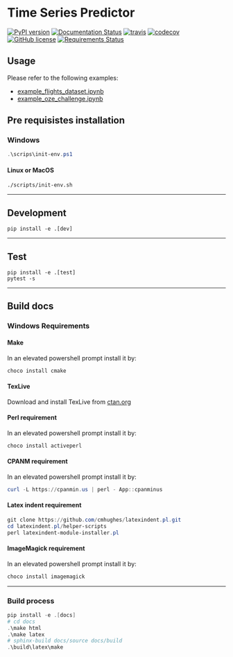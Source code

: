# Time Series Predictor

[![PyPI version](https://badge.fury.io/py/time-series-predictor.svg)](https://badge.fury.io/py/time-series-predictor) [![Documentation Status](https://readthedocs.org/projects/time-series-predictor/badge/?version=latest)](https://time-series-predictor.readthedocs.io/en/latest/?badge=latest) [![travis](https://app.travis-ci.com/krypton-unite/time_series_predictor.svg?branch=master)](https://app.travis-ci.com/github/krypton-unite/time_series_predictor) [![codecov](https://codecov.io/gh/krypton-unite/time_series_predictor/branch/master/graph/badge.svg)](https://codecov.io/gh/krypton-unite/time_series_predictor) [![GitHub license](https://img.shields.io/github/license/krypton-unite/time_series_predictor)](https://github.com/krypton-unite/time_series_predictor) [![Requirements Status](https://requires.io/github/krypton-unite/time_series_predictor/requirements.svg?branch=master)](https://requires.io/github/krypton-unite/time_series_predictor/requirements/?branch=master)

## Usage

Please refer to the following examples:

- [example_flights_dataset.ipynb](https://time-series-predictor.readthedocs.io/en/latest/notebooks/example_flights_dataset.html)
- [example_oze_challenge.ipynb](https://time-series-predictor.readthedocs.io/en/latest/notebooks/example_oze_challenge.html)

## Pre requisistes installation

### Windows

```powershell
.\scrips\init-env.ps1
```

#### Linux or MacOS

```bash
./scripts/init-env.sh
```

--------

## Development

```terminal
pip install -e .[dev]
```

--------

## Test

```terminal
pip install -e .[test]
pytest -s
```

--------

## Build docs

### Windows Requirements

#### Make

In an elevated powershell prompt install it by:

```powershell
choco install cmake
```

#### TexLive

Download and install TexLive from [ctan.org](http://mirror.ctan.org/systems/texlive/tlnet/install-tl-windows.exe)

#### Perl requirement

In an elevated powershell prompt install it by:

```powershell
choco install activeperl
```

#### CPANM requirement

In an elevated powershell prompt install it by:

```powershell
curl -L https://cpanmin.us | perl - App::cpanminus
```

#### Latex indent requirement

```powershell
git clone https://github.com/cmhughes/latexindent.pl.git
cd latexindent.pl/helper-scripts
perl latexindent-module-installer.pl
```

#### ImageMagick requirement

In an elevated powershell prompt install it by:

```powershell
choco install imagemagick
```

----------------

### Build process

```powershell
pip install -e .[docs]
# cd docs
.\make html
.\make latex
# sphinx-build docs/source docs/build
.\build\latex\make
```
